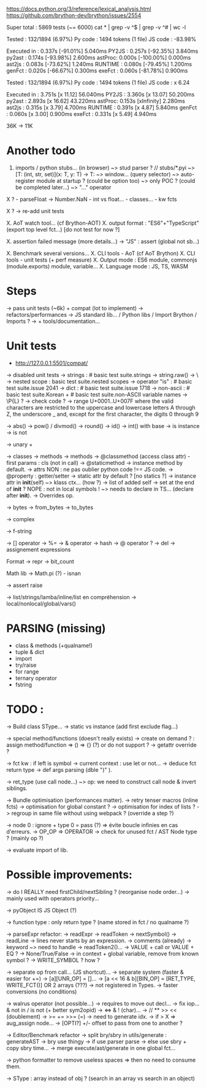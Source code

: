 https://docs.python.org/3/reference/lexical_analysis.html
https://github.com/brython-dev/brython/issues/2554

Super total : 5869 tests (~= 6000)
cat * | grep -v ^$ | grep -v ^# |  wc -l

Tested         : 132/1894 (6.97%)
Py code        : 1494 tokens (1 file)
JS code        : -83.98%

Executed in    :  0.337s [-91.01%]   5.040ms
    PY2JS      :  0.257s [-92.35%]   3.840ms
        py2ast :  0.174s [-93.98%]   2.600ms
        astProc:  0.000s [-100.00%]   0.000ms
        ast2js :  0.083s [-73.62%]   1.240ms
    RUNTIME    :  0.080s [-79.45%]   1.200ms
        genFct :  0.020s [-66.67%]   0.300ms
        exeFct :  0.060s [-81.78%]   0.900ms

Tested         : 132/1894 (6.97%)
Py code        : 1494 tokens (1 file)
JS code        : x  6.24

Executed in    :  3.751s [x 11.12]  56.040ms
    PY2JS      :  3.360s [x 13.07]  50.200ms
        py2ast :  2.893s [x 16.62]  43.220ms
        astProc:  0.153s [xInfinity]   2.280ms
        ast2js :  0.315s [x  3.79]   4.700ms
    RUNTIME    :  0.391s [x  4.87]   5.840ms
        genFct :  0.060s [x  3.00]   0.900ms
        exeFct :  0.331s [x  5.49]   4.940ms

36K -> 11K

Another todo
============

1. imports / python stubs... (in browser)
    ~> stud parser ? // stubs/*.pyi
        ~> [T: (int, str, set)](x: T, y: T) -> T:
    ~> window... (query selector)
    ~> auto-register module at startup ? (could be option too)
        ~> only POC ? (could be completed later...)
        ~> "..." operator

X ?
    - parseFloat -> Number.NaN
    - int vs float...
    - classes...
    - kw fcts

X ? -> re-add unit tests

X. AoT watch tool... (cf Brython-AOT)
X. output format : "ES6"+"TypeScript" (export top level fct...) [do not test for now ?]

X. assertion failed message (more details...)
    -> "JS" : assert (global not sb...)

X. Benchmark several versions...
X. CLI tools - AoT (cf AoT Brython)
X. CLI tools - unit tests (+ perf measure)
X. Output mode : ES6 module, commonjs (module.exports) module, variable...
X. Language mode : JS, TS, WASM

Steps
=====

-> pass unit tests (~6k) + compat (lot to implement)
-> refactors/performances
-> JS standard lib... / Python libs / Import Brython / Imports ?
-> + tools/documentation...

Unit tests
==========

- http://127.0.0.1:5501/compat/

->  disabled unit tests
    -> strings : # basic test suite.strings
        -> string.raw()
        -> \\
    -> nested scope : basic test suite.nested scopes
    -> operator "is" : # basic test suite.issue 2041
    -> dict : # basic test suite.issue 1718
    -> non-ascii : # basic test suite.Korean + # basic test suite.non-ASCII variable names
        -> \P{L} ?
        -> check code ?
        -> range U+0001..U+007F where the valid characters are restricted to the uppercase and lowercase letters A through Z, the underscore _ and, except for the first character, the digits 0 through 9

-> abs()
-> pow() / divmod()
-> round()
-> id()
-> int() with base
-> is instance
-> is not

-> unary +

-> classes
    -> methods
        -> methods
            -> @classmethod (access class attr) - first params : cls (not in call)
            -> @staticmethod
            -> instance method by default.
        -> attrs
            NON : ne pas oublier python code !== JS code.
            -> @property : getter/setter
            -> static attr by default ? [no statics ?]
            -> instance attr in __init__(self) ~> klass ctx... (how ?)
                -> list of added self -> set at the end of __init__ ?
                    NOPE : not in local symbols !
                    ~> needs to declare in TS... (declare after __init__).
    -> Overrides op.

-> bytes
    -> from_bytes
    -> to_bytes

-> complex

-> f-string

-> [] operator
-> %=
-> & operator
-> hash
-> @ operator ?
-> del
-> assignement expressions

Format
    -> repr
    -> bit_count

Math lib
    -> Math.pi (?) - isnan

-> assert raise

-> list/strings/lamba/inline/list en compréhension
-> local/nonlocal/global/vars()

PARSING (missing)
=======

- class & methods (+qualname!)
- tuple & dict
- import
- try/raise
- for range
- ternary operator
- fstring

TODO :
======

-> Build class SType...
-> static vs instance (add first exclude flag...)

-> special method/functions (doesn't really exists)
    -> create on demand ? : assign method/function => () => {} (?) or do not support ?
    -> getattr override ?

-> fct kw : if left is symbol
-> current context : use let or not...
-> deduce fct return type
-> def args parsing (dble ")" ).

-> ret_type (use call node...) ~> op: we need to construct call node & invert siblings.

-> Bundle optimisation (performances matter).
    -> retry tenser macros (inline fcts)
    -> optimisation for global constant ?
    -> optimisation for index of lists ?
    -> regroup in same file without using webpack ? (override a step ?)

-> node 0 : ignore + type 0 = pass (?) => évite boucle infinies en cas d'erreurs.
-> OP_OP => OPERATOR
-> check for unused fct / AST Node type ? (mainly op ?)

-> evaluate import of lib.

Possible improvements:
=====================

-> do I REALLY need firstChild/nextSibling ? (reorganise node order...)
    -> mainly used with operators priority...

-> pyObject IS JS Object (?)

-> function type : only return type ? (name stored in fct / no qualname ?)

-> parseExpr refactor:
    -> readExpr
        -> readToken
            -> nextSymbol()
    -> readLine -> lines never starts by an expression.
        -> comments (already)
        -> keyword ~> need to handle
            -> readToken2()...
        -> VALUE + call or VALUE + EQ ?
    -> None/True/False -> in context + global variable, remove from known symbol ?
    -> WRITE_SYMBOL ? how ?

-> separate op from call... (JS shortcut)...
    -> separate system (faster & easier for +=)
        -> [a][UNR_OP]           = []...
        -> [a << 16 & b][BIN_OP] = [RET_TYPE, WRITE_FCT()] OR 2 arrays (???)
            -> not registered in Types.
            -> faster conversions (no conditions)

-> walrus operator (not possible...) -> requires to move out decl...
-> fix iop... & not in / is not (+ better sym2opid)
    -> <=> & ! (char)...
    -> // ** >> << (doublement)
    -> >= += >>=   (=)
        -> need to generate idx.
        -> if > X => aug_assign node...
        -> [OPTI?] +/- offset to pass from one to another ?

-> Editor/Benchmark refactor
    -> split bry/sbry in utils/generate : generateAST
        -> bry use thingy
        -> if use parser parse
        -> else use sbry + copy sbry time...
    -> merge execute/ast/generate in one global fct...

-> python formatter to remove useless spaces
    => then no need to consume them.

-> SType : array instead of obj ? (search in an array vs search in an object)